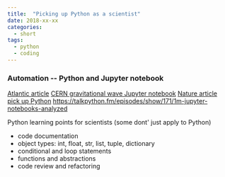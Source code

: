 ```yaml
---
title:  "Picking up Python as a scientist"
date: 2018-xx-xx
categories: 
  - short
tags:
  - python
  - coding
---
```

### Automation -- Python and Jupyter notebook
[Atlantic article](https://www.theatlantic.com/science/archive/2018/04/the-scientific-paper-is-obsolete/556676/)
[CERN gravitational wave Jupyter notebook](https://hub.mybinder.org/user/losc-tutorial-l-_event_tutorial-ymrn44sy/notebooks/index.ipynb)
[Nature article pick up Python](https://www.nature.com/news/programming-pick-up-python-1.16833)
https://talkpython.fm/episodes/show/171/1m-jupyter-notebooks-analyzed

Python learning points for scientists (some dont' just apply to Python)
- code documentation
- object types: int, float, str, list, tuple, dictionary
- conditional and loop statements
- functions and abstractions
- code review and refactoring
